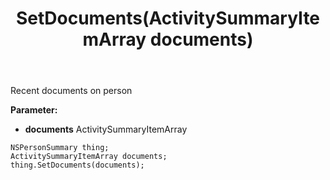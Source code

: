 ﻿---
uid: crmscript_ref_NSPersonSummary_SetDocuments
title: SetDocuments(ActivitySummaryItemArray documents)
intellisense: NSPersonSummary.SetDocuments
keywords: NSPersonSummary, GetDocuments
so.topic: reference
---

Recent documents on person

**Parameter:** 
 - **documents** ActivitySummaryItemArray

```crmscript
NSPersonSummary thing;
ActivitySummaryItemArray documents;
thing.SetDocuments(documents);
```

